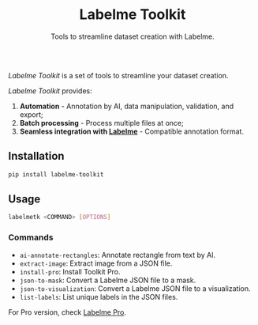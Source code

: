 <div align="center">
  <h1>Labelme Toolkit</h1>
  <p>Tools to streamline dataset creation with Labelme.</p>
</div>

<br/><br/>

<i>Labelme Toolkit</i> is a set of tools to streamline your dataset creation.

<i>Labelme Toolkit</i> provides:

1. **Automation** - Annotation by AI, data manipulation, validation, and export;
1. **Batch processing** - Process multiple files at once;
1. **Seamless integration with [Labelme](https://github.com/labelmeai/labelme)** - Compatible annotation format.

## Installation

```bash
pip install labelme-toolkit
```

## Usage

```bash
labelmetk <COMMAND> [OPTIONS]
```

### Commands

- `ai-annotate-rectangles`:  Annotate rectangle from text by AI.
- `extract-image`:           Extract image from a JSON file.
- `install-pro`:             Install Toolkit Pro.
- `json-to-mask`:            Convert a Labelme JSON file to a mask.
- `json-to-visualization`:   Convert a Labelme JSON file to a visualization.
- `list-labels`:             List unique labels in the JSON files.

For Pro version, check [Labelme Pro](https://labelme.io/pro).

